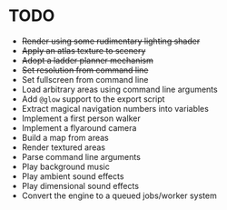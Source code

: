 TODO
====

  - ~~Render using some rudimentary lighting shader~~
  - ~~Apply an atlas texture to scenery~~
  - ~~Adopt a ladder planner mechanism~~
  - ~~Set resolution from command line~~
  - Set fullscreen from command line
  - Load arbitrary areas using command line arguments
  - Add `@glow` support to the export script
  - Extract magical navigation numbers into variables
  - Implement a first person walker
  - Implement a flyaround camera
  - Build a map from areas
  - Render textured areas
  - Parse command line arguments
  - Play background music
  - Play ambient sound effects
  - Play dimensional sound effects
  - Convert the engine to a queued jobs/worker system
